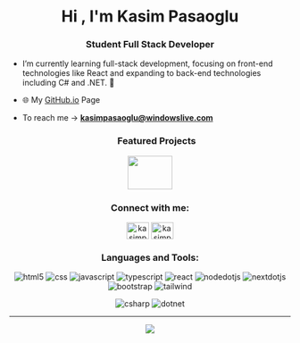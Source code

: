 <h1 align="center">Hi , I'm Kasim Pasaoglu</h1>
<h3 align="center">Student Full Stack Developer</h3>

- I’m currently learning full-stack development, focusing on front-end technologies like React and expanding to back-end technologies including C# and .NET. 🔭
- 🌐 My [GitHub.io](https://kasimpasaoglu.github.io/) Page
- To reach me ->  **kasimpasaoglu@windowslive.com**

  <h3 align="center">Featured Projects</h3>
<p align="center">
  <a href="https://www.icdsinerji.com" target="_blank">
    <img width="80" height="60" src="https://www.icdsinerji.com/_next/image?url=%2Fassets%2Flogo%2Ficd-logo-only.png&w=384&q=75"/>
  </a>
</p>


<h3 align="center">Connect with me:</h3>
<p align="center">
<a href="https://linkedin.com/in/kasim-pasaoglu" target="blank"><img align="center" src="https://raw.githubusercontent.com/rahuldkjain/github-profile-readme-generator/master/src/images/icons/Social/linked-in-alt.svg" alt="kasimpasaoglu" height="30" width="40" /></a>
<a href="https://instagram.com/kasimpasaoglu" target="blank"><img align="center" src="https://raw.githubusercontent.com/rahuldkjain/github-profile-readme-generator/master/src/images/icons/Social/instagram.svg" alt="kasimpasaoglu" height="30" width="40" /></a>
</p>

<h3 align="center">Languages and Tools:</h3>
<p align="center"> 
  <img src="https://img.shields.io/badge/HTML-white?style=for-the-badge&logo=html5&logoColor=white&color=%23E34F26" alt="html5"/> 
  <img src="https://img.shields.io/badge/CSS-white?style=for-the-badge&logo=css3&logoColor=white&color=%231572B6" alt="css"/> 
  <img src="https://img.shields.io/badge/JavaScript-white?style=for-the-badge&logo=javascript&logoColor=white&color=%234B4B77" alt="javascript"/>  
  <img src="https://img.shields.io/badge/TypeScript-white?style=for-the-badge&logo=typescript&logoColor=white&color=%233178C6" alt="typescript"/>  
  <img src="https://img.shields.io/badge/React-%2361DAFB?style=for-the-badge&logo=react&logoColor=black&color=%2361DAFB" alt="react"/> 
  <img src="https://img.shields.io/badge/Node.JS-white?style=for-the-badge&logo=nodedotjs&logoColor=white&color=%235FA04E" alt="nodedotjs"/> 
  <img src="https://img.shields.io/badge/Next.JS-white?style=for-the-badge&logo=nextdotjs&logoColor=white&color=%23000000" alt="nextdotjs"/>
  <img src="https://img.shields.io/badge/Bootstrap-white?style=for-the-badge&logo=bootstrap&logoColor=white&color=%237952B3" alt="bootstrap"/>
  <img src="https://img.shields.io/badge/Tailwind-white?style=for-the-badge&logo=tailwindcss&logoColor=white&color=%2306B6D4" alt="tailwind"/> 
</p>
<p align="center">
  <img src="https://img.shields.io/badge/-C%23%20%F0%9F%A7%91%E2%80%8D%F0%9F%92%BB%F0%9F%A7%91%E2%80%8D%F0%9F%92%BB-239120?style=for-the-badge&logo=c-sharp&logoColor=white" alt="csharp"/>
  <img src="https://img.shields.io/badge/.Net%20%F0%9F%A7%91%E2%80%8D%F0%9F%92%BB%F0%9F%A7%91%E2%80%8D%F0%9F%92%BB-white?style=for-the-badge&logo=dotnet&logoColor=white&color=%23512BD4" alt="dotnet"/>
</p>
<hr>
<p align="center">
  <img src="https://komarev.com/ghpvc/?username=kasimpasaoglu&style=flat-square">  
</p>

